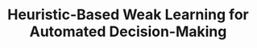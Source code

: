 ---
layout: talks
redirect_from:
    - /paml
title: Heuristic-Based Weak Learning for Automated Decision-Making
venue: PAML 2020
listing: https://participatoryml.github.io/
slides: /docs/slides-paml.pdf
video: https://www.youtube.com/watch?v=f9NmwH-CRtc
youtube: f9NmwH-CRtc
paper: https://arxiv.org/abs/2005.02342
---